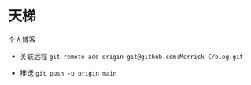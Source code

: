 # 天梯

个人博客

- 关联远程 `git remote add origin git@github.com:Merrick-C/blog.git`

- 推送 `git push -u origin main`
